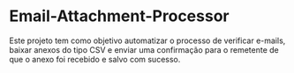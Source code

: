 # Email-Attachment-Processor
Este projeto tem como objetivo automatizar o processo de verificar e-mails, baixar anexos do tipo CSV e enviar uma confirmação para o remetente de que o anexo foi recebido e salvo com sucesso.
